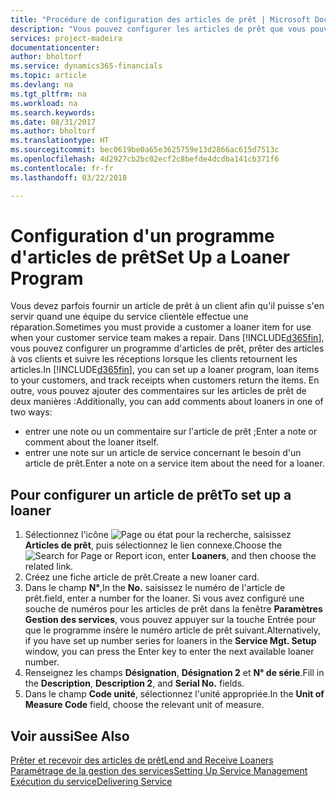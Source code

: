 ```yaml
---
title: "Procédure de configuration des articles de prêt | Microsoft Docs"
description: "Vous pouvez configurer les articles de prêt que vous pouvez prêter aux clients afin de remplacer les articles de service lors de leur maintenance."
services: project-madeira
documentationcenter: 
author: bholtorf
ms.service: dynamics365-financials
ms.topic: article
ms.devlang: na
ms.tgt_pltfrm: na
ms.workload: na
ms.search.keywords: 
ms.date: 08/31/2017
ms.author: bholtorf
ms.translationtype: HT
ms.sourcegitcommit: bec0619be0a65e3625759e13d2866ac615d7513c
ms.openlocfilehash: 4d2927cb2bc02ecf2c8befde4dcdba141cb371f6
ms.contentlocale: fr-fr
ms.lasthandoff: 03/22/2018

---
```

# <a name="set-up-a-loaner-program"></a><span data-ttu-id="e8243-103">Configuration d'un programme d'articles de prêt</span><span class="sxs-lookup"><span data-stu-id="e8243-103">Set Up a Loaner Program</span></span>
<span data-ttu-id="e8243-104">Vous devez parfois fournir un article de prêt à un client afin qu'il puisse s'en servir quand une équipe du service clientèle effectue une réparation.</span><span class="sxs-lookup"><span data-stu-id="e8243-104">Sometimes you must provide a customer a loaner item for use when your customer service team makes a repair.</span></span> <span data-ttu-id="e8243-105">Dans [!INCLUDE[d365fin](includes/d365fin_md.md)], vous pouvez configurer un programme d'articles de prêt, prêter des articles à vos clients et suivre les réceptions lorsque les clients retournent les articles.</span><span class="sxs-lookup"><span data-stu-id="e8243-105">In [!INCLUDE[d365fin](includes/d365fin_md.md)], you can set up a loaner program, loan items to your customers, and track receipts when customers return the items.</span></span> <span data-ttu-id="e8243-106">En outre, vous pouvez ajouter des commentaires sur les articles de prêt de deux manières :</span><span class="sxs-lookup"><span data-stu-id="e8243-106">Additionally, you can add comments about loaners in one of two ways:</span></span>  
  
* <span data-ttu-id="e8243-107">entrer une note ou un commentaire sur l'article de prêt ;</span><span class="sxs-lookup"><span data-stu-id="e8243-107">Enter a note or comment about the loaner itself.</span></span>  
* <span data-ttu-id="e8243-108">entrer une note sur un article de service concernant le besoin d'un article de prêt.</span><span class="sxs-lookup"><span data-stu-id="e8243-108">Enter a note on a service item about the need for a loaner.</span></span>  

## <a name="to-set-up-a-loaner"></a><span data-ttu-id="e8243-109">Pour configurer un article de prêt</span><span class="sxs-lookup"><span data-stu-id="e8243-109">To set up a loaner</span></span>  
1. <span data-ttu-id="e8243-110">Sélectionnez l'icône ![Page ou état pour la recherche](media/ui-search/search_small.png "Page ou état pour la recherche"), saisissez **Articles de prêt**, puis sélectionnez le lien connexe.</span><span class="sxs-lookup"><span data-stu-id="e8243-110">Choose the ![Search for Page or Report](media/ui-search/search_small.png "Search for Page or Report icon") icon, enter **Loaners**, and then choose the related link.</span></span>  
2. <span data-ttu-id="e8243-111">Créez une fiche article de prêt.</span><span class="sxs-lookup"><span data-stu-id="e8243-111">Create a new loaner card.</span></span> 
3. <span data-ttu-id="e8243-112">Dans le champ **N°**,</span><span class="sxs-lookup"><span data-stu-id="e8243-112">In the **No.**</span></span> <span data-ttu-id="e8243-113">saisissez le numéro de l'article de prêt.</span><span class="sxs-lookup"><span data-stu-id="e8243-113">field, enter a number for the loaner.</span></span> <span data-ttu-id="e8243-114">Si vous avez configuré une souche de numéros pour les articles de prêt dans la fenêtre **Paramètres Gestion des services**, vous pouvez appuyer sur la touche Entrée pour que le programme insère le numéro article de prêt suivant.</span><span class="sxs-lookup"><span data-stu-id="e8243-114">Alternatively, if you have set up number series for loaners in the **Service Mgt. Setup** window, you can press the Enter key to enter the next available loaner number.</span></span>  
4. <span data-ttu-id="e8243-115">Renseignez les champs **Désignation**, **Désignation 2** et **N° de série**.</span><span class="sxs-lookup"><span data-stu-id="e8243-115">Fill in the **Description**, **Description 2**, and **Serial No.** fields.</span></span>  
5. <span data-ttu-id="e8243-116">Dans le champ **Code unité**, sélectionnez l'unité appropriée.</span><span class="sxs-lookup"><span data-stu-id="e8243-116">In the **Unit of Measure Code** field, choose the relevant unit of measure.</span></span>  
  
## <a name="see-also"></a><span data-ttu-id="e8243-117">Voir aussi</span><span class="sxs-lookup"><span data-stu-id="e8243-117">See Also</span></span>
[<span data-ttu-id="e8243-118">Prêter et recevoir des articles de prêt</span><span class="sxs-lookup"><span data-stu-id="e8243-118">Lend and Receive Loaners</span></span>](service-how-to-lend-receive-loaners.md)  
[<span data-ttu-id="e8243-119">Paramétrage de la gestion des services</span><span class="sxs-lookup"><span data-stu-id="e8243-119">Setting Up Service Management</span></span>](service-setup-service.md)  
[<span data-ttu-id="e8243-120">Exécution du service</span><span class="sxs-lookup"><span data-stu-id="e8243-120">Delivering Service</span></span>](service-deliver-service.md)  


